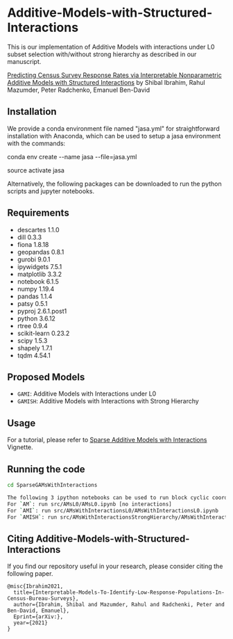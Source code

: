 # Additive-Models-with-Structured-Interactions

This is our implementation of Additive Models with interactions under L0 subset selection with/without strong hierarchy as described in our manuscript.

[Predicting Census Survey Response Rates via Interpretable Nonparametric Additive Models with Structured Interactions](https://arxiv.org/3891614) by Shibal Ibrahim, Rahul Mazumder, Peter Radchenko, Emanuel Ben-David

## Installation
We provide a conda environment file named "jasa.yml" for straightforward installation with Anaconda, which can be used to setup a jasa environment with the commands:

conda env create --name jasa --file=jasa.yml

source activate jasa

Alternatively, the following packages can be downloaded to run the python scripts and jupyter notebooks.

## Requirements
* descartes                 1.1.0
* dill                      0.3.3 
* fiona                     1.8.18
* geopandas                 0.8.1
* gurobi                    9.0.1 
* ipywidgets                7.5.1
* matplotlib                3.3.2 
* notebook                  6.1.5
* numpy                     1.19.4 
* pandas                    1.1.4
* patsy                     0.5.1
* pyproj                    2.6.1.post1
* python                    3.6.12 
* rtree                     0.9.4
* scikit-learn              0.23.2
* scipy                     1.5.3
* shapely                   1.7.1
* tqdm                      4.54.1
 
## Proposed Models
* `GAMI`: Additive Models with Interactions under L0
* `GAMISH`: Additive Models with Interactions with Strong Hierarchy

## Usage
For a tutorial, please refer to [Sparse Additive Models with Interactions](https://brjhsu.github.io/desktop-tutorial/#introduction-to-generalized-additive-models) Vignette.

## Running the code

```bash
cd SparseGAMsWithInteractions

The following 3 ipython notebooks can be used to run block cyclic coordinate descent algorithm for the three models
For `AM`: run src/AMsL0/AMsL0.ipynb [no interactions]
For `AMI`: run src/AMsWithInteractionsL0/AMsWithInteractionsL0.ipynb
For `AMISH`: run src/AMsWithInteractionsStrongHierarchy/AMsWithInteractionsStrongHierarchy.ipynb
```

## Citing Additive-Models-with-Structured-Interactions
If you find our repository useful in your research, please consider citing the following paper.

```
@misc{Ibrahim2021,
  title={Interpretable-Models-To-Identify-Low-Response-Populations-In-Census-Bureau-Surveys},
  author={Ibrahim, Shibal and Mazumder, Rahul and Radchenki, Peter and Ben-David, Emanuel},
  Eprint={arXiv:},
  year={2021}
}
```

